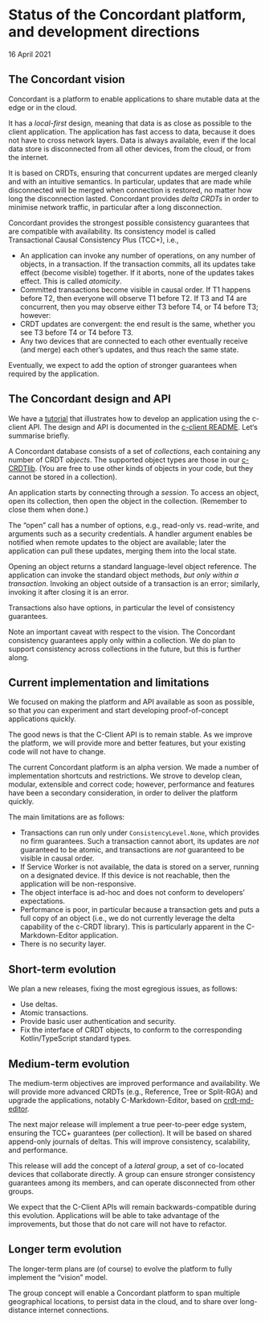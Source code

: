 # Status of the Concordant platform, and development directions

16 April 2021

## The Concordant vision

Concordant is a platform to enable applications to share mutable data at the edge or in the cloud.  

It has a *local-first* design, meaning that data is as close as possible to the client application. The application has fast access to data, because it does not have to cross network layers. Data is always available, even if the local data store is disconnected from all other devices, from the cloud, or from the internet.

It is based on CRDTs, ensuring that concurrent updates are merged cleanly and with an intuitive semantics. In particular, updates that are made while disconnected will be merged when connection is restored, no matter how long the disconnection lasted. Concordant provides *delta CRDTs* in order to minimise network traffic, in particular after a long disconnection.

Concordant provides the strongest possible consistency guarantees that are compatible with availability. Its consistency model is called Transactional Causal Consistency Plus (TCC+), i.e.,

- An application can invoke any number of operations, on any number of objects, in a transaction.  If the transaction commits, all its updates take effect (become visible) together.  If it aborts, none of the updates takes effect.   This is called *atomicity*.
- Committed transactions become visible in causal order.  If T1 happens before T2, then everyone will observe T1 before T2.  If T3 and T4 are concurrent, then you may observe either T3 before T4, or T4 before T3; however:
- CRDT updates are convergent: the end result is the same, whether you see T3 before T4 or T4 before T3.
- Any two devices that are connected to each other eventually receive (and merge) each other’s updates, and thus reach the same state.

Eventually, we expect to add the option of stronger guarantees when required by the application.

## The Concordant design and API

We have a [tutorial](https://concordant.io/getting-started) that illustrates how to develop an application using the c-client API.  The design and API is documented in the [c-client README](https://gitlab.inria.fr/concordant/software/c-client/-/blob/master/README.md). Let‘s summarise briefly.

A Concordant database consists of a set of *collections*, each containing any number of CRDT *objects*. The supported object types are those in our [c-CRDTlib](https://gitlab.inria.fr/concordant/software/c-crdtlib).  (You are free to use other kinds of objects in your code, but they cannot be stored in a collection).

An application starts by connecting through a *session*.  To access an object, open its collection, then open the object in the collection.  (Remember to close them when done.)

The “open” call has a number of options, e.g., read-only vs. read-write, and arguments such as a security credentials. A handler argument enables be notified when remote updates to the object are available; later the application can pull these updates, merging them into the local state.

Opening an object returns a standard language-level object reference.  The application can invoke the standard object methods, *but only within a transaction*. Invoking an object outside of a transaction is an error; similarly, invoking it after closing it is an error.

Transactions also have options, in particular the level of consistency guarantees.

Note an important caveat with respect to the vision. The Concordant consistency guarantees apply only within a collection. We do plan to support consistency across collections in the future, but this is further along.

## Current implementation and limitations

We focused on making the platform and API available as soon as possible, so that *you* can experiment and start developing proof-of-concept applications quickly.

The good news is that the C-Client API is to remain stable. As we improve the platform, we will provide more and better features, but your existing code will not have to change.

The current Concordant platform is an alpha version. We made a number of implementation shortcuts and restrictions. We strove to develop clean, modular, extensible and correct code; however, performance and features have been a secondary consideration, in order to deliver the platform quickly.

The main limitations are as follows:

- Transactions can run only under `ConsistencyLevel.None`, which provides no firm guarantees. Such a transaction cannot abort, its updates are *not* guaranteed to be atomic, and transactions are *not* guaranteed to be visible in causal order.
- If Service Worker is not available, the data is stored on a server, running on a designated device. If this device is not reachable, then the application will be non-responsive.
- The object interface is ad-hoc and does not conform to developers’ expectations.
- Performance is poor, in particular because a transaction gets and puts a full copy of an object (i.e., we do not currently leverage the delta capability of the c-CRDT library). This is particularly apparent in the C-Markdown-Editor application.
- There is no security layer.

## Short-term evolution

We plan a new releases, fixing the most egregious issues, as follows:

- Use deltas.
- Atomic transactions.
- Provide basic user authentication and security.
- Fix the interface of CRDT objects, to conform to the corresponding Kotlin/TypeScript standard types.

## Medium-term evolution

The medium-term objectives are improved performance and availability. We will provide more advanced CRDTs (e.g., Reference, Tree or Split-RGA) and upgrade the applications, notably C-Markdown-Editor, based on [crdt-md-editor](https://github.com/ilyasToumlilt/crdt-md-editor).

The next major release will implement a true peer-to-peer edge system, ensuring the TCC+ guarantees (per collection). It will be based on shared append-only journals of deltas. This will improve consistency, scalability, and performance.

This release will add the concept of a *lateral group*, a set of co-located devices that collaborate directly. A group can ensure stronger consistency guarantees among its members, and can operate disconnected from other groups.

We expect that the C-Client APIs will remain backwards-compatible during this evolution. Applications will be able to take advantage of the improvements, but those that do not care will not have to refactor.

## Longer term evolution

The longer-term plans are (of course) to evolve the platform to fully implement the “vision” model.

The group concept will enable a Concordant platform to span multiple geographical locations, to persist data in the cloud, and to share over long-distance internet connections.
